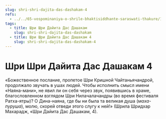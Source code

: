 ```yaml
---
slug: shri-shri-dajita-das-dashakam-4
refs:
  - ../../65-vospominaniya-o-shrile-bhaktisiddhante-saraswati-thakure/1032-1982-01-01-b1-sokrovennoe-ya-sarasvati-thakura.md
tags:
  - title: Шри Шри Дайита Дас Дашакам
    slug: shri-shri-dajita-das-dashakam
  - title: Шри Шри Дайита Дас Дашакам 4
    slug: shri-shri-dajita-das-dashakam-4
---
```


# Шри Шри Дайита Дас Дашакам 4

«Божественное послание, пропетое Шри Кришной Чайтаньячандрой, продолжало звучать в ушах людей. Чтобы исполнить смысл имени «Наяна-мани», не явил ли он себя через звук, появившись в храме, благословленном взглядом Шри Нилачалачандры (во время фестиваля Ратха-ятры)? О Дина-наяна, где бы ни была та великая душа (*маха-пуруша*), молю, скорей отведи этого слугу к ней!» (Шрила Шридхар Махарадж, «Шри Дайита Дас Дашакам, 4).

